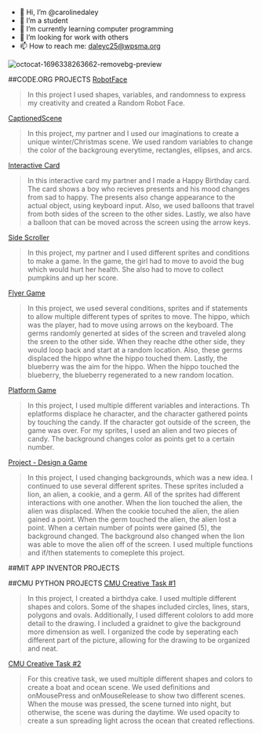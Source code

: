 - 🔭 Hi, I’m @carolinedaley
- 🌱 I’m a student
- 👯 I’m currently learning computer programming
- 🤔 I’m looking for work with others
- 📫 How to reach me: daleyc25@wpsma.org

![octocat-1696338263662-removebg-preview](https://github.com/carolinedaley/CarolineDaley/assets/146843363/1f4b5942-7bb3-441a-a4da-567d3ba5da1d)

##CODE.ORG PROJECTS
[RobotFace](https://CarolineDaley.github.io/RobotFace/)
>In this project I used shapes, variables, and randomness to express my creativity and created a Random Robot Face. 

[CaptionedScene](https://studio.code.org/projects/gamelab/SrEECsy168MHkuKZjo2IrUDnHRigl40-JI9niJ2Os5g)
>In this project, my partner and I used our imaginations to create a unique winter/Christmas scene. We used random variables to change the color of the backgroung everytime, rectangles, ellipses, and arcs. 

[Interactive Card](https://studio.code.org/projects/gamelab/Vo0KUX6q_fi51u6RBtnpXRGNUtospT9MC54LAFhna8U/)
> In this interactive card my partner and I made a Happy Birthday card. The card shows a boy who recieves presents and his mood changes from sad to happy. The presents also change appearance to the actual object, using keyboard input. Also, we used balloons that travel from both sides of the screen to the other sides. Lastly, we also have a balloon that can be moved across the screen using the arrow keys. 

[Side Scroller](https://studio.code.org/projects/gamelab/tVX6-0qUsbbSR49L7kSqQdGy75UyIxLbfMXXPpQDsk4)
> In this project, my partner and I used different sprites and conditions to make a game. In the game, the girl had to move to avoid the bug which would hurt her health. She also had to move to collect pumpkins and up her score. 

[Flyer Game](https://studio.code.org/projects/gamelab/aZghPkpIay0TdICeS4BrRlH0bkFplv83uDNrcx3u-yY)
> In this project, we used several conditions, sprites and if statements to allow multiple different types of sprites to move. The hippo, which was the player, had to move using arrows on the keyboard. The germs randomly generted at sides of the screen and traveled along the sreen to the other side. When they reache dthe other side, they would loop back and start at a random location. Also, these germs displaced the hippo whne the hippo touched them. Lastly, the blueberry was the aim for the hippo. When the hippo touched the blueberry, the blueberry regenerated to a new random location. 

[Platform Game](https://studio.code.org/projects/gamelab/AymshRKc2_AstfhG-XqVvRUBpAY8fvb0nAtpoYvdaTo)
> In this project, I used multiple different variables and interactions. Th eplatforms displace he character, and the character gathered points by touching the candy. If the character got outside of the screen, the game was over. For my sprites, I used an alien and two pieces of candy. The background changes color as points get to a certain number. 

[Project - Design a Game](https://studio.code.org/projects/gamelab/m8Lbat-HYXCklt6wrD3MbVsFhI6_m6k5z3ugpqzJDA8)
> In this project, I used changing backgrounds, which was a new idea. I continued to use several different sprites. These sprites included a lion, an alien, a cookie, and a germ. All of the sprites had different interactions with one another. When the lion touched the alien, the alien was displaced. When the cookie tocuhed the alien, the alien gained a point. When the germ touched the alien, the alien lost a point. When a certain number of points were gained (5), the background changed. The background also changed when the lion was able to move the alien off of the screen. I used multiple functions and if/then statements to comeplete this project.


##MIT APP INVENTOR PROJECTS

##CMU PYTHON PROJECTS
[CMU Creative Task #1](https://academy.cs.cmu.edu/sharing/deepSkyBlueSnail5068)
> In this project, I created a birthdya cake. I used multiple different shapes and colors. Some of the shapes included circles, lines, stars, polygons and ovals. Additionally, I used different cololors to add more detail to the drawing. I included a graidnet to give the background more dimension as well. I organized the code by seperating each different part of the picture, allowing for the drawing to be organized and neat.

[CMU Creative Task #2](https://academy.cs.cmu.edu/sharing/antiqueWhiteEagle3373)
> For this creative task, we used multiple different shapes and colors to create a boat and ocean scene. We used definitions and onMousePress and onMouseRelease to show two different scenes. When the mouse was pressed, the scene turned into night, but otherwise, the scene was during the daytime. We used opacity to create a sun spreading light across the ocean that created reflections. 







